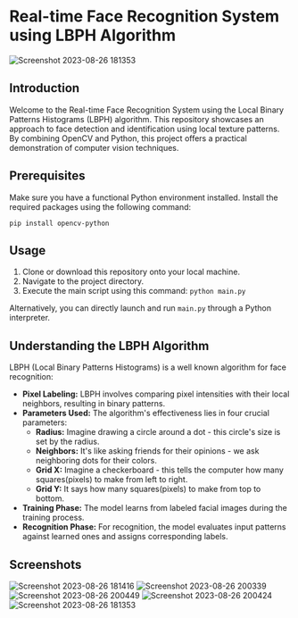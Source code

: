 
# Real-time Face Recognition System using LBPH Algorithm
![Screenshot 2023-08-26 181353](https://github.com/Ymanawat/FaceRecognizer/assets/81252768/6777967c-286c-47ae-9365-07228b8a10ec)

## Introduction
Welcome to the Real-time Face Recognition System using the Local Binary Patterns Histograms (LBPH) algorithm. This repository showcases an approach to face detection and identification using local texture patterns. By combining OpenCV and Python, this project offers a practical demonstration of computer vision techniques.

## Prerequisites
Make sure you have a functional Python environment installed.
Install the required packages using the following command:

`pip install opencv-python`

## Usage
1. Clone or download this repository onto your local machine.
2. Navigate to the project directory.
3. Execute the main script using this command: `python main.py`

Alternatively, you can directly launch and run `main.py` through a Python interpreter.

## Understanding the LBPH Algorithm
LBPH (Local Binary Patterns Histograms) is a well known algorithm for face recognition:
- **Pixel Labeling:** LBPH involves comparing pixel intensities with their local neighbors, resulting in binary patterns.
- **Parameters Used:** The algorithm's effectiveness lies in four crucial parameters: 
  - **Radius:** Imagine drawing a circle around a dot - this circle's size is set by the radius. 
  - **Neighbors:** It's like asking friends for their opinions - we ask neighboring dots for their colors.
  - **Grid X:** Imagine a checkerboard - this tells the computer how many squares(pixels) to make from left to right.
  - **Grid Y:** It says how many squares(pixels) to make from top to bottom.
- **Training Phase:** The model learns from labeled facial images during the training process.
- **Recognition Phase:** For recognition, the model evaluates input patterns against learned ones and assigns corresponding labels.

## Screenshots
![Screenshot 2023-08-26 181416](https://github.com/Ymanawat/FaceRecognizer/assets/81252768/7681881b-ef7c-4cec-84b4-ae1bd329f53e) ![Screenshot 2023-08-26 200339](https://github.com/Ymanawat/FaceRecognizer/assets/81252768/04252798-4560-4e1d-a60e-964813038499) ![Screenshot 2023-08-26 200449](https://github.com/Ymanawat/FaceRecognizer/assets/81252768/54e6f77c-6b2d-4527-81cc-892f371b3a82) ![Screenshot 2023-08-26 200424](https://github.com/Ymanawat/FaceRecognizer/assets/81252768/4b5133b4-cf32-4fb6-8c60-3744359cbfb9)
![Screenshot 2023-08-26 181353](https://github.com/Ymanawat/FaceRecognizer/assets/81252768/1f320ea6-7ee4-48b1-8528-231a8c3eb825)

